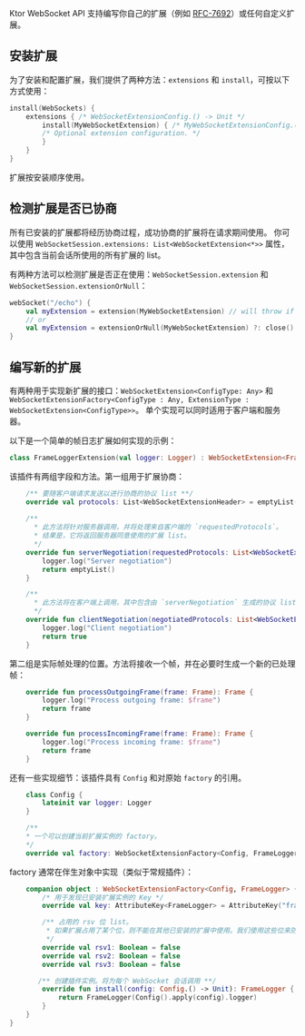 [//]: # (title: WebSocket 扩展 API)

Ktor WebSocket API 支持编写你自己的扩展（例如 [RFC-7692](https://tools.ietf.org/html/rfc7692)）或任何自定义扩展。

## 安装扩展

为了安装和配置扩展，我们提供了两种方法：`extensions` 和 `install`，可按以下方式使用：
```kotlin
install(WebSockets) {
    extensions { /* WebSocketExtensionConfig.() -> Unit */
        install(MyWebSocketExtension) { /* MyWebSocketExtensionConfig.() -> Unit */
        /* Optional extension configuration. */ 
        }
    }
}
```

扩展按安装顺序使用。

## 检测扩展是否已协商

所有已安装的扩展都将经历协商过程，成功协商的扩展将在请求期间使用。
你可以使用 `WebSocketSession.extensions: List<WebSocketExtension<*>>` 属性，其中包含当前会话所使用的所有扩展的 list。

有两种方法可以检测扩展是否正在使用：`WebSocketSession.extension` 和 `WebSocketSession.extensionOrNull`：
```kotlin
webSocket("/echo") {
    val myExtension = extension(MyWebSocketExtension) // will throw if `MyWebSocketExtension` is not negotiated
    // or
    val myExtension = extensionOrNull(MyWebSocketExtension) ?: close() // will close the session if `MyWebSocketExtension` is not negotiated
}
```

## 编写新的扩展

有两种用于实现新扩展的接口：`WebSocketExtension<ConfigType: Any>` 和 `WebSocketExtensionFactory<ConfigType : Any, ExtensionType : WebSocketExtension<ConfigType>>`。
单个实现可以同时适用于客户端和服务器。

以下是一个简单的帧日志扩展如何实现的示例：

```kotlin
class FrameLoggerExtension(val logger: Logger) : WebSocketExtension<FrameLogger.Config> {
```

该插件有两组字段和方法。第一组用于扩展协商：

```kotlin
    /** 要随客户端请求发送以进行协商的协议 list **/
    override val protocols: List<WebSocketExtensionHeader> = emptyList()
   
    /** 
      * 此方法将针对服务器调用，并将处理来自客户端的 `requestedProtocols`。
      * 结果是，它将返回服务器同意使用的扩展 list。
      */
    override fun serverNegotiation(requestedProtocols: List<WebSocketExtensionHeader>): List<WebSocketExtensionHeader> {
        logger.log("Server negotiation")
        return emptyList()
    }

    /**
      * 此方法将在客户端上调用，其中包含由 `serverNegotiation` 生成的协议 list。它将决定是否应使用这些扩展。
      */ 
    override fun clientNegotiation(negotiatedProtocols: List<WebSocketExtensionHeader>): Boolean {
        logger.log("Client negotiation")
        return true
    }

```

第二组是实际帧处理的位置。方法将接收一个帧，并在必要时生成一个新的已处理帧：

```kotlin
    override fun processOutgoingFrame(frame: Frame): Frame {
        logger.log("Process outgoing frame: $frame")
        return frame
    }

    override fun processIncomingFrame(frame: Frame): Frame {
        logger.log("Process incoming frame: $frame")
        return frame
    }
```

还有一些实现细节：该插件具有 `Config` 和对原始 `factory` 的引用。

```kotlin
    class Config {
        lateinit var logger: Logger
    }

    /**
    * 一个可以创建当前扩展实例的 factory。
    */
    override val factory: WebSocketExtensionFactory<Config, FrameLogger> = FrameLoggerExtension
```

factory 通常在伴生对象中实现（类似于常规插件）：

```kotlin
    companion object : WebSocketExtensionFactory<Config, FrameLogger> {
        /* 用于发现已安装扩展实例的 Key */
        override val key: AttributeKey<FrameLogger> = AttributeKey("frame-logger")

        /** 占用的 rsv 位 list。
         * 如果扩展占用了某个位，则不能在其他已安装的扩展中使用。我们使用这些位来防止插件冲突（防止安装多个压缩插件）。如果您正在使用某个 RFC 实现插件，则应在那里引用占用的 rsv 位。
         */
        override val rsv1: Boolean = false
        override val rsv2: Boolean = false
        override val rsv3: Boolean = false

       /** 创建插件实例。将为每个 WebSocket 会话调用 **/
        override fun install(config: Config.() -> Unit): FrameLogger {
            return FrameLogger(Config().apply(config).logger)
        }
    }
}
```